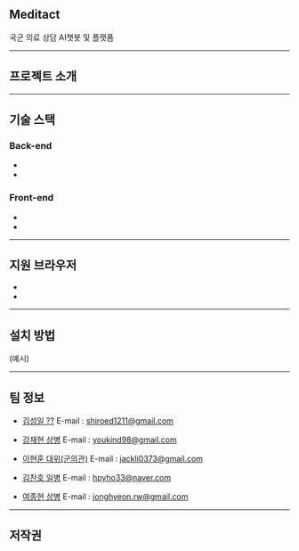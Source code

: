 ## Meditact

국군 의료 상담 AI챗봇 및 플랫폼

---

## 프로젝트 소개

---

## 기술 스택

### Back-end
 - 
 - 
 
### Front-end
 - 
 - 
 
---

## 지원 브라우저

 -  
 - 
 
 
---

## 설치 방법

(예시)

---

## 팀 정보

- [김성일 ??](https://github.com/kshired) E-mail :  shiroed1211@gmail.com

- [강재현 상병](https://github.com/ashhyun) E-mail : youkind98@gmail.com

- [이현훈 대위(군의관)](https://github.com/hyeonhoonlee)  E-mail : jackli0373@gmail.com

- [김찬호 일병](https://github.com/chanhhoo) E-mail :  hpyho33@naver.com

- [여종현 상병](https://github.com/mindgitrwx) E-mail :  jonghyeon.rw@gmail.com

---

## 저작권
